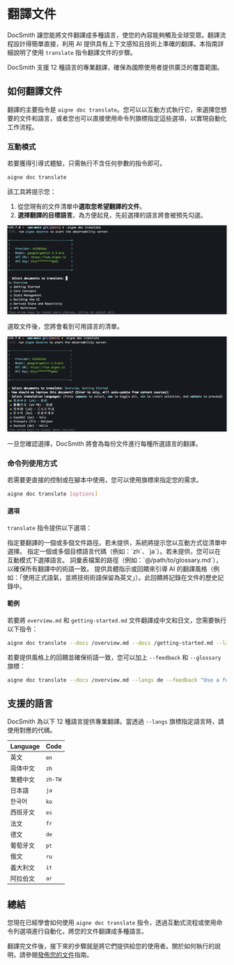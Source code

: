 # 翻譯文件

DocSmith 讓您能將文件翻譯成多種語言，使您的內容能夠觸及全球受眾。翻譯流程設計得簡單直接，利用 AI 提供具有上下文感知且技術上準確的翻譯。本指南詳細說明了使用 `translate` 指令翻譯文件的步驟。

DocSmith 支援 12 種語言的專業翻譯，確保為國際使用者提供廣泛的覆蓋範圍。

## 如何翻譯文件

翻譯的主要指令是 `aigne doc translate`。您可以以互動方式執行它，來選擇您想要的文件和語言，或者您也可以直接使用命令列旗標指定這些選項，以實現自動化工作流程。

### 互動模式

若要獲得引導式體驗，只需執行不含任何參數的指令即可。

```bash
aigne doc translate
```

該工具將提示您：
1.  從您現有的文件清單中**選取您希望翻譯的文件**。
2.  **選擇翻譯的目標語言**。為方便起見，先前選擇的語言將會被預先勾選。

![執行 translate 指令](../assets/screenshots/doc-translate.png)

選取文件後，您將會看到可用語言的清單。

![選擇翻譯語言](../assets/screenshots/doc-translate-langs.png)

一旦您確認選擇，DocSmith 將會為每份文件進行每種所選語言的翻譯。

### 命令列使用方式

若需要更直接的控制或在腳本中使用，您可以使用旗標來指定您的需求。

```bash
aigne doc translate [options]
```

#### 選項

`translate` 指令提供以下選項：

<x-field-group>
  <x-field data-name="--docs" data-type="array" data-required="false">
    <x-field-desc markdown>指定要翻譯的一個或多個文件路徑。若未提供，系統將提示您以互動方式從清單中選擇。</x-field-desc>
  </x-field>
  <x-field data-name="--langs" data-type="array" data-required="false">
    <x-field-desc markdown>指定一個或多個目標語言代碼（例如：`zh`、`ja`）。若未提供，您可以在互動模式下選擇語言。</x-field-desc>
  </x-field>
  <x-field data-name="--glossary" data-type="string" data-required="false">
    <x-field-desc markdown>詞彙表檔案的路徑（例如：`@/path/to/glossary.md`），以確保所有翻譯中的術語一致。</x-field-desc>
  </x-field>
  <x-field data-name="--feedback" data-type="string" data-required="false">
    <x-field-desc markdown>提供具體指示或回饋來引導 AI 的翻譯風格（例如：「使用正式語氣，並將技術術語保留為英文」）。此回饋將記錄在文件的歷史記錄中。</x-field-desc>
  </x-field>
</x-field-group>

#### 範例

若要將 `overview.md` 和 `getting-started.md` 文件翻譯成中文和日文，您需要執行以下指令：

```bash
aigne doc translate --docs /overview.md --docs /getting-started.md --langs zh ja
```

若要提供風格上的回饋並確保術語一致，您可以加上 `--feedback` 和 `--glossary` 旗標：

```bash
aigne doc translate --docs /overview.md --langs de --feedback "Use a formal tone" --glossary @/path/to/glossary.md
```

## 支援的語言

DocSmith 為以下 12 種語言提供專業翻譯。當透過 `--langs` 旗標指定語言時，請使用對應的代碼。

| Language | Code |
|---|---|
| 英文 | `en` |
| 简体中文 | `zh` |
| 繁體中文 | `zh-TW` |
| 日本語 | `ja` |
| 한국어 | `ko` |
| 西班牙文 | `es` |
| 法文 | `fr` |
| 德文 | `de` |
| 葡萄牙文 | `pt` |
| 俄文 | `ru` |
| 義大利文 | `it` |
| 阿拉伯文 | `ar` |

## 總結

您現在已經學會如何使用 `aigne doc translate` 指令，透過互動式流程或使用命令列選項進行自動化，將您的文件翻譯成多種語言。

翻譯完文件後，接下來的步驟就是將它們提供給您的使用者。關於如何執行的說明，請參閱[發佈您的文件](./guides-publishing-your-docs.md)指南。